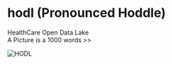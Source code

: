 # hodl (Pronounced Hoddle)
HealthCare Open Data Lake <BR>
A Picture is a 1000 words >> 


![HODL](https://github.com/user-attachments/assets/4aa2f766-6ab6-478b-ab22-662c1b77f1a6)
